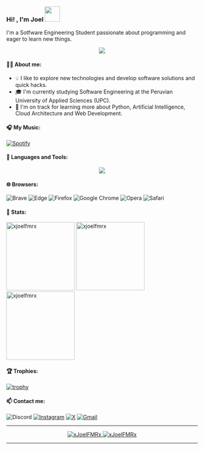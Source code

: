 <h3> Hi! , I'm Joel <img src="https://media.giphy.com/media/lGhBlBMIN2XsEteTN3/giphy.gif" width="40" /></h3>

I'm a Sotfware Engineering Student passionate about programming and eager to learn new things.

<p align="center">
  <img src="https://media.giphy.com/media/v1.Y2lkPTc5MGI3NjExbGtncWp6aDUzcjBvNTdpZGxlNXd4ZmF5bTZiNGI1aWp2NHdxaDRiayZlcD12MV9pbnRlcm5hbF9naWZfYnlfaWQmY3Q9Zw/5tiNlHkA1WdUh3jRDW/giphy.gif">
</p>

#### 👨‍💻 About me:
- 💡 I like to explore new technologies and develop software solutions and quick hacks.
- 🎓 I'm currently studying Software Engineering at the Peruvian University of Applied Sciences (UPC).
- 🌱 I'm on track for learning more about Python, Artificial Intelligence, Cloud Architecture and Web Development.

#### 🎧 My Music:
[![Spotify](https://img.shields.io/badge/Spotify-1ED760?style=for-the-badge&logo=spotify&logoColor=white)](https://open.spotify.com/user/22dwiqiuakohkdf4yi3tx6ugi)

#### 🧰 Languages and Tools:  
<p align="center">
  <a href="https://skillicons.dev">
    <img src="https://skillicons.dev/icons?i=c,cpp,py,css,html,js,mysql,dotnet,github,vscode,visualstudio,windows,md" />
  </a>
</p>

#### 🌐 Browsers:  
![Brave](https://img.shields.io/badge/Brave-FB542B?style=for-the-badge&logo=Brave&logoColor=white)
![Edge](https://img.shields.io/badge/Edge-0078D7?style=for-the-badge&logo=Microsoft-edge&logoColor=white)
![Firefox](https://img.shields.io/badge/Firefox-FF7139?style=for-the-badge&logo=Firefox-Browser&logoColor=white)
![Google Chrome](https://img.shields.io/badge/Google%20Chrome-4285F4?style=for-the-badge&logo=GoogleChrome&logoColor=white)
![Opera](https://img.shields.io/badge/Opera-FF1B2D?style=for-the-badge&logo=Opera&logoColor=white)
![Safari](https://img.shields.io/badge/Safari-000000?style=for-the-badge&logo=Safari&logoColor=white)

#### 🧮 Stats:
<div align="center>
 <a href="https://github.com/xJoelFMRx/xJoelFMRx"> 
 <img src="https://github-readme-stats.vercel.app/api?username=xjoelfmrx&show_icons=true&locale=en&theme=dark" alt="xjoelfmrx" height="180em"/>
 <img src="https://github-readme-stats.vercel.app/api/top-langs?username=xjoelfmrx&show_icons=true&locale=en&layout=compact&theme=dark" alt="xjoelfmrx" height="180em"/>
 <img src="https://github-readme-streak-stats.herokuapp.com/?user=xjoelfmrx&theme=dark&hide_border=false)<br/>" alt="xjoelfmrx" height="180em"/>
 </a>
</div>

#### 🏆 Trophies:
[![trophy](https://github-profile-trophy.vercel.app/?username=xJoelFMRx&theme=monokai)](https://github.com/xJoelFMRx/github-profile-trophy)

#### 📫 Contact me: 
![Discord](https://img.shields.io/badge/-joelfmr-%235865F2.svg?style=for-the-badge&logo=discord&logoColor=white)
[![Instagram](https://img.shields.io/badge/Instagram-%23E4405F.svg?style=for-the-badge&logo=Instagram&logoColor=white)](https://www.instagram.com/joelfmr/)
[![X](https://img.shields.io/badge/X-%23000000.svg?style=for-the-badge&logo=X&logoColor=white)](https://x.com/xJoelFMRx)
[![Gmail](https://img.shields.io/badge/Gmail-D14836?style=for-the-badge&logo=gmail&logoColor=white)](http://joelfmr637@gmail.com/)

---
<p align="center">
	<a href="https://github.com/xJoelFMRx">
		<img src="https://komarev.com/ghpvc/?username=xJoelFMRx&label=Profile%20views&color=0e75b6&style=flat" alt="xJoelFMRx" />
	</a>
	<a href="https://github.com/xJoelFMRx">
		<img src="https://img.shields.io/github/followers/xJoelFMRx?label=Followers" alt="xJoelFMRx" />
	</a>
</p>

------
